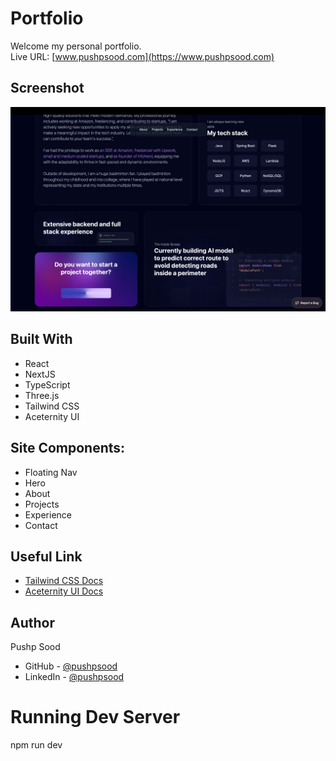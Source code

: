 # Portfolio

Welcome my personal portfolio. <br/>
Live URL: [www.pushpsood.com](https://www.pushpsood.com)

## Screenshot

![Portfolio ScreenShot](https://github.com/pushpsood/portfolio/blob/main/public/pushp_sood_portfolio.jpg?raw=true)

## Built With

- React
- NextJS
- TypeScript
- Three.js
- Tailwind CSS
- Aceternity UI

## Site Components:

- Floating Nav
- Hero
- About
- Projects
- Experience
- Contact

## Useful Link

- [Tailwind CSS Docs](https://tailwindcss.com/docs/installation)
- [Aceternity UI Docs](https://ui.aceternity.com/components)

## Author

Pushp Sood

- GitHub - [@pushpsood](https://github.com/pushpsood)
- LinkedIn - [@pushpsood](https://www.linkedin.com/in/pushpsood/)

# Running Dev Server

npm run dev  
